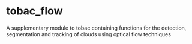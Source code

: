 # tobac_flow
A supplementary module to tobac containing functions for the detection, segmentation and tracking of clouds using optical flow techniques
